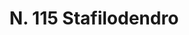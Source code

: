 ---
title: "N. 115 Stafilodendro"
permalink: "/edition/plant115/"
plant-name: "N. 115"
plant-number: "115"
plant-xml: "/assets/xml/plant115.xml"
plant-img1: "/assets/img/plant115_verso.jpg"
plant-img2: "/assets/img/plant115.jpg"
plant-title: "N. 115 Stafilodendro"
plant-wfo-link: "http://www.worldfloraonline.org/taxon/wfo-0000493112"
plant-kew-link: ""
plant-taxon-content: "Staphylea pinnata L."
layout: single-xml
---
